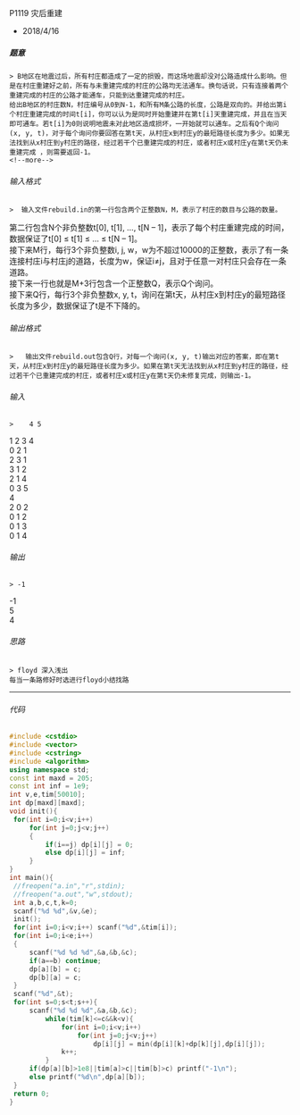 P1119 灾后重建
* 2018/4/16

 ##### 题意  
    > B地区在地震过后，所有村庄都造成了一定的损毁，而这场地震却没对公路造成什么影响。但是在村庄重建好之前，所有与未重建完成的村庄的公路均无法通车。换句话说，只有连接着两个重建完成的村庄的公路才能通车，只能到达重建完成的村庄。   
    给出B地区的村庄数N，村庄编号从0到N-1，和所有M条公路的长度，公路是双向的。并给出第i个村庄重建完成的时间t[i]，你可以认为是同时开始重建并在第t[i]天重建完成，并且在当天即可通车。若t[i]为0则说明地震未对此地区造成损坏，一开始就可以通车。之后有Q个询问(x, y, t)，对于每个询问你要回答在第t天，从村庄x到村庄y的最短路径长度为多少。如果无法找到从x村庄到y村庄的路径，经过若干个已重建完成的村庄，或者村庄x或村庄y在第t天仍未重建完成 ，则需要返回-1。
    <!--more-->

 ###### 输入格式
    >  输入文件rebuild.in的第一行包含两个正整数N，M，表示了村庄的数目与公路的数量。  
第二行包含N个非负整数t[0], t[1], …, t[N – 1]，表示了每个村庄重建完成的时间，数据保证了t[0] ≤ t[1] ≤ … ≤ t[N – 1]。  
接下来M行，每行3个非负整数i, j, w，w为不超过10000的正整数，表示了有一条连接村庄i与村庄j的道路，长度为w，保证i≠j，且对于任意一对村庄只会存在一条道路。  
接下来一行也就是M+3行包含一个正整数Q，表示Q个询问。  
接下来Q行，每行3个非负整数x, y, t，询问在第t天，从村庄x到村庄y的最短路径长度为多少，数据保证了t是不下降的。

 ######  输出格式  
    >   输出文件rebuild.out包含Q行，对每一个询问(x, y, t)输出对应的答案，即在第t天，从村庄x到村庄y的最短路径长度为多少。如果在第t天无法找到从x村庄到y村庄的路径，经过若干个已重建完成的村庄，或者村庄x或村庄y在第t天仍未修复完成，则输出-1。

 ######  输入  
    >    4 5  
1 2 3 4  
0 2 1  
2 3 1  
3 1 2  
2 1 4  
0 3 5  
4  
2 0 2  
0 1 2  
0 1 3  
0 1 4  

 ######  输出
    > -1  
-1  
5  
4

 ###### 思路  
    > floyd 深入浅出  
    每当一条路修好时选进行floyd小结找路
---       
 ###### 代码
      
   ```cpp
   #include <cstdio>
#include <vector>
#include <cstring>
#include <algorithm>
using namespace std;
const int maxd = 205;
const int inf = 1e9;
int v,e,tim[50010];
int dp[maxd][maxd];
void init(){
    for(int i=0;i<v;i++)
        for(int j=0;j<v;j++)
        {
            if(i==j) dp[i][j] = 0;
            else dp[i][j] = inf;
        }
}
int main(){
    //freopen("a.in","r",stdin);
    //freopen("a.out","w",stdout);
    int a,b,c,t,k=0;
    scanf("%d %d",&v,&e);
    init();
    for(int i=0;i<v;i++) scanf("%d",&tim[i]);
    for(int i=0;i<e;i++)
    {
        scanf("%d %d %d",&a,&b,&c);
        if(a==b) continue;
        dp[a][b] = c;
        dp[b][a] = c;
    }
    scanf("%d",&t);
    for(int s=0;s<t;s++){
        scanf("%d %d %d",&a,&b,&c);
            while(tim[k]<=c&&k<v){
                for(int i=0;i<v;i++)
                    for(int j=0;j<v;j++)
                        dp[i][j] = min(dp[i][k]+dp[k][j],dp[i][j]);
                k++;
            }
        if(dp[a][b]>1e8||tim[a]>c||tim[b]>c) printf("-1\n");
        else printf("%d\n",dp[a][b]);
    }
    return 0;
}
 ```